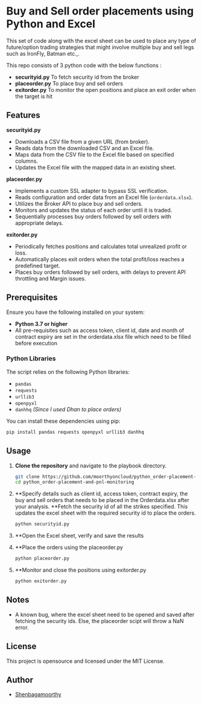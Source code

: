 # Buy and Sell order placements using Python and Excel

This set of code along with the excel sheet can be used to place any type of future/option trading strategies that might involve multiple buy and sell legs such as IronFly, Batman etc.,.

This repo consists of 3 python code with the below functions :

- **securityid.py** To fetch security id from the broker
- **placeorder.py** To place buy and sell orders
- **exitorder.py** To monitor the open positions and place an exit order when the target is hit

## Features

**securityid.py**

- Downloads a CSV file from a given URL (from broker).
- Reads data from the downloaded CSV and an Excel file.
- Maps data from the CSV file to the Excel file based on specified columns.
- Updates the Excel file with the mapped data in an existing sheet.

**placeorder.py**

- Implements a custom SSL adapter to bypass SSL verification.
- Reads configuration and order data from an Excel file (`orderdata.xlsx`).
- Utilizes the Broker API to place buy and sell orders.
- Monitors and updates the status of each order until it is traded.
- Sequentially processes buy orders followed by sell orders with appropriate delays.

**exitorder.py**

- Periodically fetches positions and calculates total unrealized profit or loss.
- Automatically places exit orders when the total profit/loss reaches a predefined target.
- Places buy orders followed by sell orders, with delays to prevent API throttling and Margin issues.

## Prerequisites

Ensure you have the following installed on your system:

- **Python 3.7 or higher**
- All pre-requisites such as access token, client id, date and month of contract expiry are set in the orderdata.xlsx file which need to be filled before execution

### Python Libraries

The script relies on the following Python libraries:

- `pandas`
- `requests`
- `urllib3`
- `openpyxl`
- `danhhq` *(Since I used Dhan to place orders)*

You can install these dependencies using pip:

```bash
pip install pandas requests openpyxl urllib3 danhhq
```

## Usage

1. **Clone the repository** and navigate to the playbook directory.

    ```bash
    git clone https://github.com/moorthyoncloud/python_order-placement-and-pnl-monitoring.git
    cd python_order-placement-and-pnl-monitoring
    ```

2. **Specify details such as client id, access token, contract expiry, the buy and sell orders that needs to be placed in the Orderdata.xlsx after your analysis.
   **Fetch the security id of all the strikes specified. This updates the excel sheet with the required security id to place the orders.

    ```bash
    python securityid.py
    ```
	
3. **Open the Excel sheet, verify and save the results

4. **Place the orders using the placeorder.py

	```bash
    python placeorder.py
    ```

5. **Monitor and close the positions using exitorder.py

	```bash
    python exitorder.py
    ```

## Notes

- A known bug, where the excel sheet need to be opened and saved after fetching the security ids. Else, the placeorder scipt will throw a NaN error.

## License
This project is opensource and licensed under the MIT License.

## Author
- [Shenbagamoorthy](https://github.com/moorthyoncloud)
